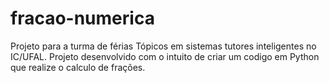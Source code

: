 # fracao-numerica
Projeto para a turma de férias Tópicos em sistemas tutores inteligentes no IC/UFAL. Projeto desenvolvido com o intuito de criar um codigo em Python que realize o calculo de frações.
